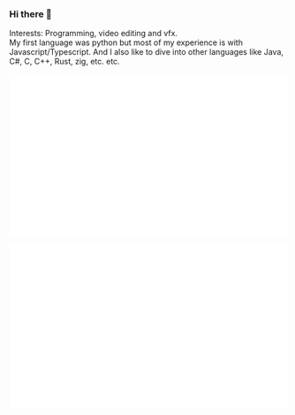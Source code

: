 ### Hi there 👋

Interests: Programming, video editing and vfx.  
My first language was python but most of my experience is with Javascript/Typescript. And I also like to dive into  other languages like Java, C#, C, C++, Rust, zig, etc. etc.

![](https://raw.githubusercontent.com/Mimea005/jstriebs-github-stats/master/generated/overview.svg)

![](https://raw.githubusercontent.com/Mimea005/jstriebs-github-stats/master/generated/languages.svg)
<!--
**Mimea005/Mimea005** is a ✨ _special_ ✨ repository because its `README.md` (this file) appears on your GitHub profile.

Here are some ideas to get you started:

- 🔭 I’m currently working on ...
- 🌱 I’m currently learning ...
- 👯 I’m looking to collaborate on ...
- 🤔 I’m looking for help with ...
- 💬 Ask me about ...
- 📫 How to reach me: ...
- 😄 Pronouns: ...
- ⚡ Fun fact: ...

[![Top Langs](https://github-readme-stats-j5683nwq2-mimea005.vercel.app/api/top-langs/?username=Mimea005&layout=compact)](https://github.com/anuraghazra/github-readme-stats)

[![GitHub stats](https://github-readme-stats-j5683nwq2-mimea005.vercel.app/api?username=Mimea005)](https://github.com/anuraghazra/github-readme-stats)

-->
